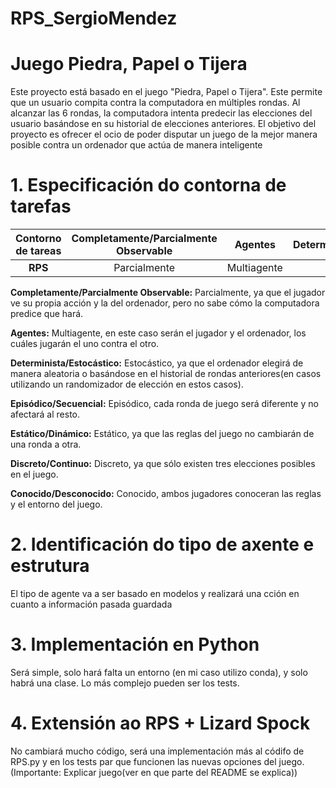 # RPS_SergioMendez

# Juego Piedra, Papel o Tijera

Este proyecto está basado en el juego "Piedra, Papel o Tijera". Este permite que un usuario compita contra la computadora en múltiples rondas. Al alcanzar las 6 rondas, la computadora intenta predecir las elecciones del usuario basándose en su historial de elecciones anteriores. El objetivo del proyecto es ofrecer el ocio de poder disputar un juego de la mejor manera posible contra un ordenador que actúa de manera inteligente

# 1. Especificación do contorna de tarefas



| **Contorno de tareas** | **Completamente/Parcialmente Observable** | **Agentes**    | **Determinista/Estocástico** | **Episódico/Secuencial** | **Estático/Dinámico** | **Discreto/Continuo** | **Conocido/Desconocido** |
|:----------------------:|:---------------------------------------:|:--------------:|:---------------------------:|:------------------------:|:---------------------:|:----------------------:|:-------------------------:|
| **RPS**                | Parcialmente                            | Multiagente     | Estocástico                 | Episódico                | Estático              | Discreto               | Conocido                  |

**Completamente/Parcialmente Observable:** Parcialmente, ya que el jugador ve su propia acción y la del ordenador, pero no sabe cómo la computadora predice que hará.

**Agentes:** 
Multiagente, en este caso serán el jugador y el ordenador, los cuáles jugarán el uno contra el otro.

**Determinista/Estocástico:** 
Estocástico, ya que el ordenador elegirá de manera aleatoria o basándose en el historial de rondas anteriores(en casos utilizando un randomizador de elección en estos casos).

**Episódico/Secuencial:** 
Episódico, cada ronda de juego será diferente y no afectará al resto.

**Estático/Dinámico:** 
Estático, ya que las reglas del juego no cambiarán de una ronda a otra.

**Discreto/Continuo:** 
Discreto, ya que sólo existen tres elecciones posibles en el juego.

**Conocido/Desconocido:** 
Conocido, ambos jugadores conoceran las reglas y el entorno del juego.

# 2. Identificación do tipo de axente e estrutura

El tipo de agente va a ser basado en modelos y realizará una cción en cuanto a información pasada guardada

# 3. Implementación en Python

Será simple, solo hará falta un entorno (en mi caso utilizo conda), y solo habrá una clase. Lo más complejo pueden ser los tests.


# 4. Extensión ao RPS + Lizard Spock

No cambiará mucho código, será una implementación más al códifo de RPS.py y en los tests par que funcionen las nuevas opciones del juego.(Importante: Explicar juego(ver en que parte del README se explica))